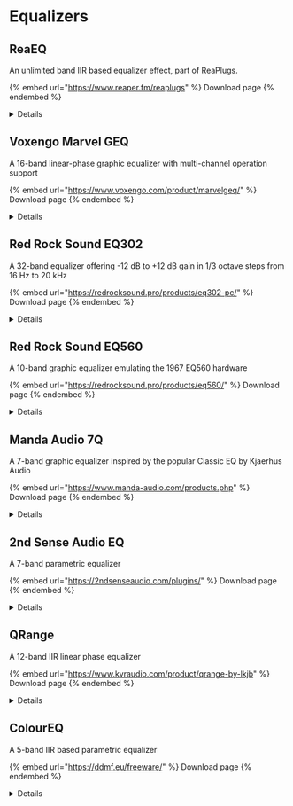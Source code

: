 # Equalizers

## ReaEQ

An unlimited band IIR based equalizer effect, part of ReaPlugs.

{% embed url="https://www.reaper.fm/reaplugs" %}
Download page
{% endembed %}

<details>

<summary>Details</summary>

Copyright (C) 2006-2016, Cockos Incorporated VST PlugIn Technology by Steinberg Media Technologies GmbH

Information From the vendor:

* Unlimited band IIR based equalizer
* Support for any number of many types of filters (shelfs, bands, LPF, HPF, notch, bandpass, allpass)
* Frequency response and phase response display
* Display of approximate note+octave for frequencies
* Per-band bypass control
* Full-view of graph optional for precise editing
* Mouse modifiers/mousewheel usable for editing bandwidth of points in graph

![](../.gitbook/assets/reaEQ.png)

</details>

## Voxengo Marvel GEQ

A 16-band linear-phase graphic equalizer with multi-channel operation support

{% embed url="https://www.voxengo.com/product/marvelgeq/" %}
Download page
{% endembed %}

<details>

<summary>Details</summary>

Information from the vendor

* 16-band graphic equalizing
* Freehand drawing mode
* Linear-phase equalizing
* \+/- 12 dB gain range per band
* Stereo and multi-channel processing
* Internal channel routing
* Channel grouping
* Mid/side processing
* 64-bit floating point processing
* Preset manager
* Undo/redo history
* A/B comparisons

</details>

## Red Rock Sound EQ302

A 32-band equalizer offering -12 dB to +12 dB gain in 1/3 octave steps from 16 Hz to 20 kHz

{% embed url="https://redrocksound.pro/products/eq302-pc/" %}
Download page
{% endembed %}

<details>

<summary>Details</summary>

Information from the vendor

* 32-band graphic equalizer
* Selectable -12 to +12 dB or -6 to +6 dB gain
* Integrated low-cut filter
* Adjustable input gain

</details>

## Red Rock Sound EQ560

A 10-band graphic equalizer emulating the 1967 EQ560 hardware

{% embed url="https://redrocksound.pro/products/eq560/" %}
Download page
{% endembed %}

<details>

<summary>Details</summary>

Copyright © 2012–2022 Red Rock Sound

Information from the vendor

* 10 bands of proprietary equalization.
* Familiar graphics operation on one octave centers.
* 12 dB of boost/cut per band.
* Proportional Q narrows filter Q at extremes.
* IN/OUT switch — allows the user to bypass the Graphic Eq for before/after comparisons.

</details>

## Manda Audio 7Q

A 7-band graphic equalizer inspired by the popular Classic EQ by Kjaerhus Audio

{% embed url="https://www.manda-audio.com/products.php" %}
Download page
{% endembed %}

<details>

<summary>Details</summary>

Information from the vendor

* Musically predefined bands and Q values.
* Integrated high pass and low pass filters
* Low memory and CPU usage

</details>

## 2nd Sense Audio EQ

A 7-band parametric equalizer

{% embed url="https://2ndsenseaudio.com/plugins/" %}
Download page
{% endembed %}

<details>

<summary>Details</summary>

* 7-band parametric equalizer
* \-15 to +15dB gain
* Integrated high pass and low pass filters
* Integrated spectrum analyzer

</details>

## QRange

A 12-band IIR linear phase equalizer

{% embed url="https://www.kvraudio.com/product/qrange-by-lkjb" %}
Download page
{% endembed %}

<details>

<summary>Details</summary>

Information from the vendor

* 12 bands (sortable by frequency).
* Each band can be used as peak, shelf and cut filter.
* Cut filters are available with 12, 24 and 48 dB/oct steepness.
* Stereo/Left/Right/Mid/Side routing per band.
* Global gain for loudness adjustments.
* Resizable user interface.
* Gain Match (new in version 1.0.1).
* Linear phase processing without pre-ringing.
* latency-free minimal phase mode (new in version 1.1.0).

</details>

## ColourEQ

A 5-band IIR based parametric equalizer

{% embed url="https://ddmf.eu/freeware/" %}
Download page
{% endembed %}

<details>

<summary>Details</summary>

Information from the vendor

* Custom-made 4th order IIR filter
* 5 bands of super parametric peaking filters, which means that there is one more parameter in addition to the traditional gain/width/frequency set that can influence the curve shape.
* Adjustable GUI colors
* Freely resizable window size
* Internal 64 bit processing
* Low CPU usage.
* Available in Windows VST (32/64 bit), Windows/Mac RTAS and Mac VST/AU format (Intel, OSX 10.5 and higher).



</details>

##

